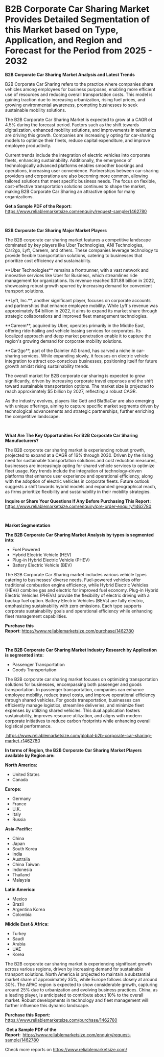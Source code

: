 <p><h1>B2B Corporate Car Sharing Market Provides Detailed Segmentation of this Market based on Type, Application, and Region and Forecast for the Period from 2025 - 2032</h1></p><p><strong>B2B Corporate Car Sharing Market Analysis and Latest Trends</strong></p>
<p><p>B2B Corporate Car Sharing refers to the practice where companies share vehicles among employees for business purposes, enabling more efficient use of resources and reducing overall transportation costs. This model is gaining traction due to increasing urbanization, rising fuel prices, and growing environmental awareness, prompting businesses to seek sustainable mobility solutions. </p><p>The B2B Corporate Car Sharing Market is expected to grow at a CAGR of 4.5% during the forecast period. Factors such as the shift towards digitalization, enhanced mobility solutions, and improvements in telematics are driving this growth. Companies are increasingly opting for car-sharing models to optimize their fleets, reduce capital expenditure, and improve employee productivity. </p><p>Current trends include the integration of electric vehicles into corporate fleets, enhancing sustainability. Additionally, the emergence of technologically advanced platforms enables smoother bookings and operations, increasing user convenience. Partnerships between car-sharing providers and corporations are also becoming more common, allowing tailored solutions that meet specific business needs. The focus on flexible, cost-effective transportation solutions continues to shape the market, making B2B Corporate Car Sharing an attractive option for many organizations.</p></p>
<p><strong>Get a Sample PDF of the Report:&nbsp;</strong> <a href="https://www.reliablemarketsize.com/enquiry/request-sample/1462780?utm_campaign=1845&utm_medium=2&utm_source=Github&utm_content=ia&utm_term=11032025&utm_id=b2b-corporate-car-sharing">https://www.reliablemarketsize.com/enquiry/request-sample/1462780</a></p>
<p>&nbsp;</p>
<p><strong>B2B Corporate Car Sharing Major Market Players</strong></p>
<p><p>The B2B corporate car sharing market features a competitive landscape dominated by key players like Uber Technologies, ANI Technologies, Car2go, Lyft, Careem, and others. These companies leverage technology to provide flexible transportation solutions, catering to businesses that prioritize cost efficiency and sustainability.</p><p>**Uber Technologies** remains a frontrunner, with a vast network and innovative services like Uber for Business, which streamlines ride management for organizations. Its revenue reached $31.88 billion in 2022, showcasing robust growth spurred by increasing demand for convenient transport solutions.</p><p>**Lyft, Inc.**, another significant player, focuses on corporate accounts and partnerships that enhance employee mobility. While Lyft's revenue was approximately $4 billion in 2022, it aims to expand its market share through strategic collaborations and improved fleet management technologies.</p><p>**Careem**, acquired by Uber, operates primarily in the Middle East, offering ride-hailing and vehicle leasing services for corporates. Its localized approach and deep market penetration enable it to capture the region's growing demand for corporate mobility solutions.</p><p>**Car2go**, part of the Daimler AG brand, has carved a niche in car-sharing services. While expanding slowly, it focuses on electric vehicle integration to attract eco-conscious businesses, positioning itself for future growth amidst rising sustainability trends.</p><p>The overall market for B2B corporate car sharing is expected to grow significantly, driven by increasing corporate travel expenses and the shift toward sustainable transportation options. The market size is projected to reach approximately $5 billion by 2027, reflecting a robust CAGR.</p><p>As the industry evolves, players like Gett and BlaBlaCar are also emerging with unique offerings, aiming to capture specific market segments driven by technological advancements and strategic partnerships, further enriching the competitive landscape.</p></p>
<p>&nbsp;</p>
<p><strong>What Are The Key Opportunities For B2B Corporate Car Sharing Manufacturers?</strong></p>
<p><p>The B2B corporate car sharing market is experiencing robust growth, projected to expand at a CAGR of 16% through 2030. Driven by the rising need for sustainable transportation solutions and cost reduction measures, businesses are increasingly opting for shared vehicle services to optimize fleet usage. Key trends include the integration of technology-driven platforms that enhance user experience and operational efficiency, along with the adoption of electric vehicles in corporate fleets. Future outlook suggests a shift towards hybrid models and expanded geographical reach, as firms prioritize flexibility and sustainability in their mobility strategies.</p></p>
<p><strong>Inquire or Share Your Questions If Any Before Purchasing This Report:</strong> <a href="https://www.reliablemarketsize.com/enquiry/pre-order-enquiry/1462780?utm_campaign=1845&utm_medium=2&utm_source=Github&utm_content=ia&utm_term=11032025&utm_id=b2b-corporate-car-sharing">https://www.reliablemarketsize.com/enquiry/pre-order-enquiry/1462780</a></p>
<p>&nbsp;</p>
<p><strong>Market Segmentation</strong></p>
<p><strong>The B2B Corporate Car Sharing Market Analysis by types is segmented into:</strong></p>
<p><ul><li>Fuel Powered</li><li>Hybrid Electric Vehicle (HEV)</li><li>Plug-in Hybrid Electric Vehicle (PHEV)</li><li>Battery Electric Vehicle (BEV)</li></ul></p>
<p><p>The B2B Corporate Car Sharing market includes various vehicle types catering to businesses’ diverse needs. Fuel-powered vehicles offer traditional combustion engine efficiency, while Hybrid Electric Vehicles (HEVs) combine gas and electric for improved fuel economy. Plug-in Hybrid Electric Vehicles (PHEVs) provide the flexibility of electric driving with a backup fuel option. Battery Electric Vehicles (BEVs) are fully electric, emphasizing sustainability with zero emissions. Each type supports corporate sustainability goals and operational efficiency while enhancing fleet management capabilities.</p></p>
<p><strong>Purchase this Report:&nbsp;</strong><a href="https://www.reliablemarketsize.com/purchase/1462780?utm_campaign=1845&utm_medium=2&utm_source=Github&utm_content=ia&utm_term=11032025&utm_id=b2b-corporate-car-sharing">https://www.reliablemarketsize.com/purchase/1462780</a></p>
<p>&nbsp;</p>
<p><strong>The B2B Corporate Car Sharing Market Industry Research by Application is segmented into:</strong></p>
<p><ul><li>Passenger Transportation</li><li>Goods Transportation</li></ul></p>
<p><p>The B2B corporate car sharing market focuses on optimizing transportation solutions for businesses, encompassing both passenger and goods transportation. In passenger transportation, companies can enhance employee mobility, reduce travel costs, and improve operational efficiency through shared vehicles. For goods transportation, businesses can efficiently manage logistics, streamline deliveries, and minimize fleet expenses by utilizing shared vehicles. This dual application fosters sustainability, improves resource utilization, and aligns with modern corporate initiatives to reduce carbon footprints while enhancing overall logistical performance.</p></p>
<p><a href="https://www.reliablemarketsize.com/global-b2b-corporate-car-sharing-market-r1462780?utm_campaign=1845&utm_medium=2&utm_source=Github&utm_content=ia&utm_term=11032025&utm_id=b2b-corporate-car-sharing">&nbsp;https://www.reliablemarketsize.com/global-b2b-corporate-car-sharing-market-r1462780</a></p>
<p><strong>In terms of Region, the B2B Corporate Car Sharing Market Players available by Region are:</strong></p>
<p>
    <p> <strong> North America: </strong>
        <ul>
            <li>United States</li>
            <li>Canada</li>
        </ul>
        </p> 
    <p> <strong> Europe: </strong>
        <ul>
            <li>Germany</li>
            <li>France</li>
            <li>U.K.</li>
            <li>Italy</li>
            <li>Russia</li>
        </ul>
        </p> 
    <p> <strong> Asia-Pacific: </strong>
        <ul>
            <li>China</li>
            <li>Japan</li>
            <li>South Korea</li>
            <li>India</li>
            <li>Australia</li>
            <li>China Taiwan</li>
            <li>Indonesia</li>
            <li>Thailand</li>
            <li>Malaysia</li>
        </ul>
        </p> 
    <p> <strong> Latin America: </strong>
        <ul>
            <li>Mexico</li>
            <li>Brazil</li>
            <li>Argentina Korea</li>
            <li>Colombia</li>
        </ul>
        </p> 
    <p> <strong> Middle East & Africa: </strong>
        <ul>
            <li>Turkey</li>
            <li>Saudi</li>
            <li>Arabia</li>
            <li>UAE</li>
            <li>Korea</li>
        </ul>
    </p>
    </p>
<p><p>The B2B corporate car sharing market is experiencing significant growth across various regions, driven by increasing demand for sustainable transport solutions. North America is projected to maintain a substantial market share of approximately 35%, while Europe follows closely at around 30%. The APAC region is expected to show considerable growth, capturing around 25% due to urbanization and evolving business practices. China, as a leading player, is anticipated to contribute about 10% to the overall market. Robust developments in technology and fleet management will further influence this dynamic landscape.</p></p>
<p><strong>Purchase this Report: </strong><a href="https://www.reliablemarketsize.com/purchase/1462780?utm_campaign=1845&utm_medium=2&utm_source=Github&utm_content=ia&utm_term=11032025&utm_id=b2b-corporate-car-sharing">https://www.reliablemarketsize.com/purchase/1462780</a></p>
<p>&nbsp;<strong>Get a Sample PDF of the Report:&nbsp;&nbsp;</strong><a href="https://www.reliablemarketsize.com/enquiry/request-sample/1462780?utm_campaign=1845&utm_medium=2&utm_source=Github&utm_content=ia&utm_term=11032025&utm_id=b2b-corporate-car-sharing">https://www.reliablemarketsize.com/enquiry/request-sample/1462780</a></p>
<p><strong></strong></p>
<p>Check more reports on <a href="https://www.reliablemarketsize.com/?utm_campaign=1845&utm_medium=2&utm_source=Github&utm_content=ia&utm_term=11032025&utm_id=b2b-corporate-car-sharing">https://www.reliablemarketsize.com/</a></p>